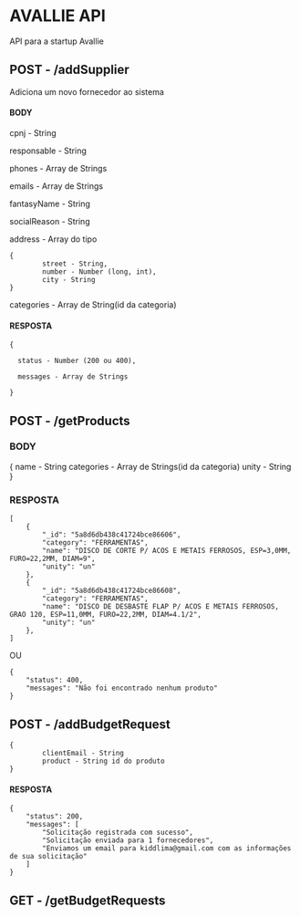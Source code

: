 # AVALLIE API
API para a startup Avallie


## POST - /addSupplier

Adiciona um novo fornecedor ao sistema

#### BODY
cpnj - String

responsable - String

phones - Array de Strings

emails - Array de Strings

fantasyName - String

socialReason - String

address - Array do tipo 
```
{
        street - String,
        number - Number (long, int),
        city - String
}
```     
categories - Array de String(id da categoria) 


#### RESPOSTA
```
{

  status - Number (200 ou 400),
  
  messages - Array de Strings
  
}
```

## POST - /getProducts

### BODY

{
        name - String
        categories - Array de Strings(id da categoria)
        unity - String
}

### RESPOSTA
```
[
    {
        "_id": "5a8d6db438c41724bce86606",
        "category": "FERRAMENTAS",
        "name": "DISCO DE CORTE P/ ACOS E METAIS FERROSOS, ESP=3,0MM, FURO=22,2MM, DIAM=9",
        "unity": "un"
    },
    {
        "_id": "5a8d6db438c41724bce86608",
        "category": "FERRAMENTAS",
        "name": "DISCO DE DESBASTE FLAP P/ ACOS E METAIS FERROSOS, GRAO 120, ESP=11,0MM, FURO=22,2MM, DIAM=4.1/2",
        "unity": "un"
    },
]
```

OU 

```
{
    "status": 400,
    "messages": "Não foi encontrado nenhum produto"
}
```


## POST - /addBudgetRequest

```
{
        clientEmail - String
        product - String id do produto
}
```

#### RESPOSTA
```
{
    "status": 200,
    "messages": [
        "Solicitação registrada com sucesso",
        "Solicitação enviada para 1 fornecedores",
        "Enviamos um email para kiddlima@gmail.com com as informações de sua solicitação"
    ]
}
```

## GET - /getBudgetRequests
